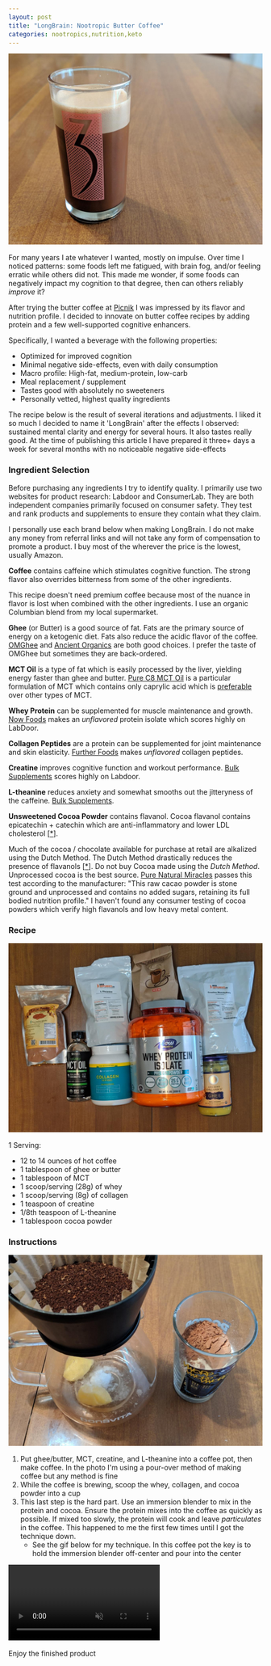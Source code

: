 ```yaml
---
layout: post
title: "LongBrain: Nootropic Butter Coffee"
categories: nootropics,nutrition,keto
---
```


![finished-product](/assets/longbrain/finished-product-min.jpg)

For many years I ate whatever I wanted, mostly on impulse. Over time I noticed patterns: some foods left me fatigued, with brain fog, and/or feeling erratic while others did not. This made me wonder, if some foods can negatively impact my cognition to that degree, then can others reliably *improve* it?

After trying the butter coffee at [Picnik](https://picnikaustin.com/blogs/journal/butter-coffee) I was impressed by its flavor and nutrition profile. I decided to innovate on butter coffee recipes by adding protein and a few well-supported cognitive enhancers.

Specifically, I wanted a beverage with the following properties:

* Optimized for improved cognition
* Minimal negative side-effects, even with daily consumption
* Macro profile: High-fat, medium-protein, low-carb
* Meal replacement / supplement
* Tastes good with absolutely no sweeteners
* Personally vetted, highest quality ingredients

The recipe below is the result of several iterations and adjustments. I liked it so much I decided to name it 'LongBrain' after the effects I observed: sustained mental clarity and energy for several hours. It also tastes really good. At the time of publishing this article I have prepared it three+ days a week for several months with no noticeable negative side-effects

### Ingredient Selection

Before purchasing any ingredients I try to identify quality. I primarily use two websites for product research: Labdoor and ConsumerLab. They are both independent companies primarily focused on consumer safety. They test and rank products and supplements to ensure they contain what they claim.

I personally use each brand below when making LongBrain. I do not make any money from referral links and will not take any form of compensation to promote a product. I buy most of the wherever the price is the lowest, usually Amazon.

**Coffee** contains caffeine which stimulates cognitive function. The strong flavor also overrides bitterness from some of the other ingredients.

This recipe doesn't need premium coffee because most of the nuance in flavor is lost when combined with the other ingredients. I use an organic Columbian blend from my local supermarket.

**Ghee** (or Butter) is a good source of fat. Fats are the primary source of energy on a ketogenic diet. Fats also reduce the acidic flavor of the coffee. [OMGhee](https://omghee.com/) and [Ancient Organics](https://www.ancientorganics.com/) are both good choices. I prefer the taste of OMGhee but sometimes they are back-ordered.

**MCT Oil** is a type of fat which is easily processed by the liver, yielding energy faster than ghee and butter. [Pure C8 MCT Oil](https://shop.ketosource.co/products/pure-c8-mct-oil) is a particular formulation of MCT which contains only caprylic acid which is [preferable](https://ketosource.co/caprylic-acid-c8/) over other types of MCT.

**Whey Protein** can be supplemented for muscle maintenance and growth. [Now Foods](https://www.nowfoods.com/sports-nutrition/whey-protein-isolate-unflavored-powder) makes an *unflavored* protein isolate which scores highly on LabDoor.

**Collagen Peptides** are a protein can be supplemented for joint maintenance and skin elasticity. [Further Foods](https://shop.furtherfood.com/products/collagen-peptides-protein-powder) makes *unflavored* collagen peptides.

**Creatine** improves cognitive function and workout performance. [Bulk Supplements](https://www.bulksupplements.com/creatine-monohydrate.html) scores highly on Labdoor.

**L-theanine** reduces anxiety and somewhat smooths out the jitteryness of the caffeine. [Bulk Supplements](https://www.bulksupplements.com/l-theanine.html).

**Unsweetened Cocoa Powder** contains flavanol. Cocoa flavanol contains epicatechin + catechin which are anti-inflammatory and lower LDL cholesterol [[*](https://onlinelibrary.wiley.com/doi/full/10.1111/jch.12715)].

Much of the cocoa / chocolate available for purchase at retail are alkalized using the Dutch Method.  The Dutch Method drastically reduces the presence of flavanols [[*](https://www.ncbi.nlm.nih.gov/pubmed/18710243)].  Do not buy Cocoa made using the _Dutch Method_. Unprocessed cocoa is the best source. [Pure Natural Miracles](https://www.purenaturalmiracles.com/products/pure-natural-miracles-cacao-powder-raw-and-organic) passes this test according to the manufacturer: "This raw cacao powder is stone ground and unprocessed and contains no added sugars, retaining its full bodied nutrition profile." I haven't found any consumer testing of cocoa powders which verify high flavanols and low heavy metal content.

### Recipe

![ingredients](/assets/longbrain/all-the-ingredients-min.jpg)

1 Serving:

* 12 to 14 ounces of hot coffee
* 1 tablespoon of ghee or butter
* 1 tablespoon of MCT
* 1 scoop/serving (28g) of whey
* 1 scoop/serving (8g) of collagen
* 1 teaspoon of creatine
* 1/8th teaspoon of L-theanine
* 1 tablespoon cocoa powder

### Instructions

![ready-to-go](/assets/longbrain/ready-to-go-min.jpg)

1. Put ghee/butter, MCT, creatine, and L-theanine into a coffee pot, then make coffee. In the photo I'm using a pour-over method of making coffee but any method is fine
2. While the coffee is brewing, scoop the whey, collagen, and cocoa powder into a cup
3. This last step is the hard part. Use an immersion blender to mix in the protein and cocoa. Ensure the protein mixes into the coffee as quickly as possible. If mixed too slowly, the protein will cook and leave *particulates* in the coffee. This happened to me the first few times until I got the technique down.
   * See the gif below for my technique. In this coffee pot the key is to hold the immersion blender off-center and pour into the center

<video autoplay loop muted playsinline>
  <source src="/assets/longbrain/technique-min-video.mp4" type="video/mp4">
</video>

Enjoy the finished product

